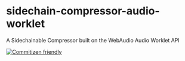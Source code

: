 # sidechain-compressor-audio-worklet
A Sidechainable Compressor built on the WebAudio Audio Worklet API

[![Commitizen friendly](https://img.shields.io/badge/commitizen-friendly-brightgreen.svg)](http://commitizen.github.io/cz-cli/)
